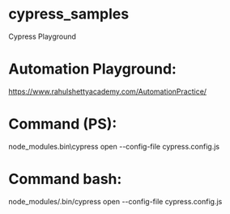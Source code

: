 # cypress_samples
Cypress Playground

# Automation Playground: 
https://www.rahulshettyacademy.com/AutomationPractice/

# Command (PS): 
node_modules\.bin\cypress open --config-file cypress.config.js

# Command bash: 
node_modules/.bin/cypress open --config-file cypress.config.js
